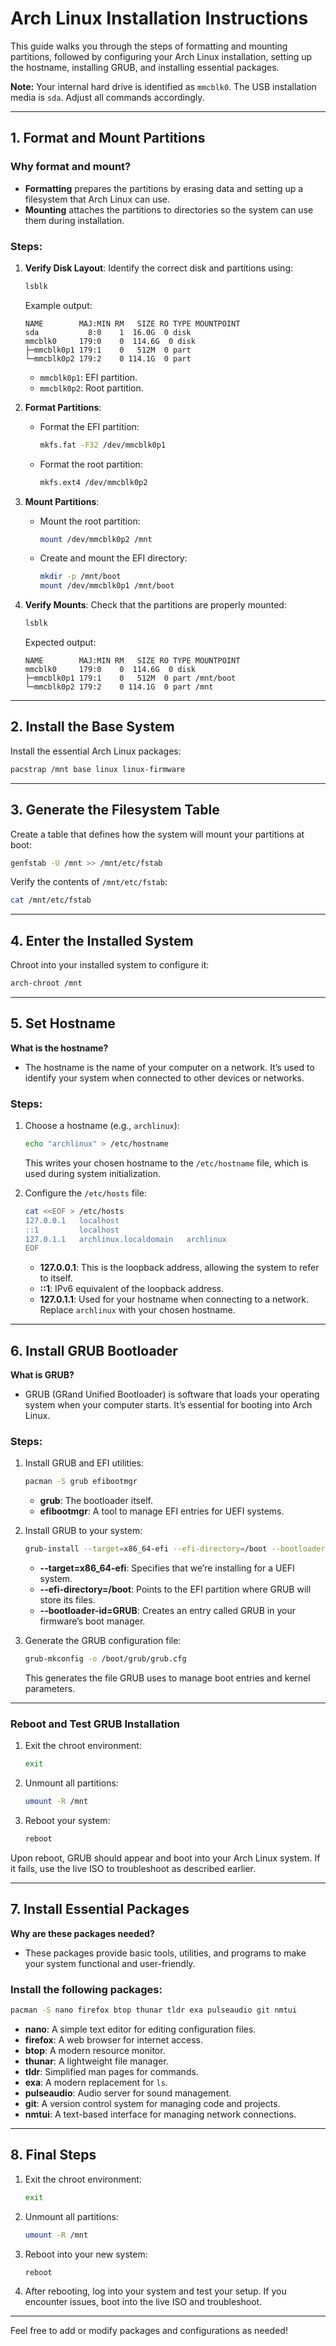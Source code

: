 # Arch Linux Installation Instructions

This guide walks you through the steps of formatting and mounting partitions, followed by configuring your Arch Linux installation, setting up the hostname, installing GRUB, and installing essential packages.

**Note:** Your internal hard drive is identified as `mmcblk0`. The USB installation media is `sda`. Adjust all commands accordingly.

---

## **1. Format and Mount Partitions**

### Why format and mount?
- **Formatting** prepares the partitions by erasing data and setting up a filesystem that Arch Linux can use.
- **Mounting** attaches the partitions to directories so the system can use them during installation.

### Steps:

1. **Verify Disk Layout**:
   Identify the correct disk and partitions using:
   ```bash
   lsblk
   ```
   Example output:
   ```
   NAME        MAJ:MIN RM   SIZE RO TYPE MOUNTPOINT
   sda           8:0    1  16.0G  0 disk 
   mmcblk0     179:0    0  114.6G  0 disk 
   ├─mmcblk0p1 179:1    0   512M  0 part 
   └─mmcblk0p2 179:2    0 114.1G  0 part 
   ```
   - `mmcblk0p1`: EFI partition.
   - `mmcblk0p2`: Root partition.

2. **Format Partitions**:
   - Format the EFI partition:
     ```bash
     mkfs.fat -F32 /dev/mmcblk0p1
     ```
   - Format the root partition:
     ```bash
     mkfs.ext4 /dev/mmcblk0p2
     ```

3. **Mount Partitions**:
   - Mount the root partition:
     ```bash
     mount /dev/mmcblk0p2 /mnt
     ```
   - Create and mount the EFI directory:
     ```bash
     mkdir -p /mnt/boot
     mount /dev/mmcblk0p1 /mnt/boot
     ```

4. **Verify Mounts**:
   Check that the partitions are properly mounted:
   ```bash
   lsblk
   ```
   Expected output:
   ```
   NAME        MAJ:MIN RM   SIZE RO TYPE MOUNTPOINT
   mmcblk0     179:0    0  114.6G  0 disk 
   ├─mmcblk0p1 179:1    0   512M  0 part /mnt/boot
   └─mmcblk0p2 179:2    0 114.1G  0 part /mnt
   ```

---

## **2. Install the Base System**

Install the essential Arch Linux packages:
```bash
pacstrap /mnt base linux linux-firmware
```

---

## **3. Generate the Filesystem Table**

Create a table that defines how the system will mount your partitions at boot:
```bash
genfstab -U /mnt >> /mnt/etc/fstab
```

Verify the contents of `/mnt/etc/fstab`:
```bash
cat /mnt/etc/fstab
```

---

## **4. Enter the Installed System**

Chroot into your installed system to configure it:
```bash
arch-chroot /mnt
```

---

## **5. Set Hostname**

**What is the hostname?**
- The hostname is the name of your computer on a network. It’s used to identify your system when connected to other devices or networks.

### Steps:
1. Choose a hostname (e.g., `archlinux`):
   ```bash
   echo "archlinux" > /etc/hostname
   ```
   This writes your chosen hostname to the `/etc/hostname` file, which is used during system initialization.

2. Configure the `/etc/hosts` file:
   ```bash
   cat <<EOF > /etc/hosts
   127.0.0.1   localhost
   ::1         localhost
   127.0.1.1   archlinux.localdomain   archlinux
   EOF
   ```
   - **127.0.0.1**: This is the loopback address, allowing the system to refer to itself.
   - **::1**: IPv6 equivalent of the loopback address.
   - **127.0.1.1**: Used for your hostname when connecting to a network. Replace `archlinux` with your chosen hostname.

---

## **6. Install GRUB Bootloader**

**What is GRUB?**
- GRUB (GRand Unified Bootloader) is software that loads your operating system when your computer starts. It’s essential for booting into Arch Linux.

### Steps:
1. Install GRUB and EFI utilities:
   ```bash
   pacman -S grub efibootmgr
   ```
   - **grub**: The bootloader itself.
   - **efibootmgr**: A tool to manage EFI entries for UEFI systems.

2. Install GRUB to your system:
   ```bash
   grub-install --target=x86_64-efi --efi-directory=/boot --bootloader-id=GRUB
   ```
   - **--target=x86_64-efi**: Specifies that we’re installing for a UEFI system.
   - **--efi-directory=/boot**: Points to the EFI partition where GRUB will store its files.
   - **--bootloader-id=GRUB**: Creates an entry called GRUB in your firmware’s boot manager.

3. Generate the GRUB configuration file:
   ```bash
   grub-mkconfig -o /boot/grub/grub.cfg
   ```
   This generates the file GRUB uses to manage boot entries and kernel parameters.

---

### **Reboot and Test GRUB Installation**
1. Exit the chroot environment:
   ```bash
   exit
   ```
2. Unmount all partitions:
   ```bash
   umount -R /mnt
   ```
3. Reboot your system:
   ```bash
   reboot
   ```

Upon reboot, GRUB should appear and boot into your Arch Linux system. If it fails, use the live ISO to troubleshoot as described earlier.

---

## **7. Install Essential Packages**

**Why are these packages needed?**
- These packages provide basic tools, utilities, and programs to make your system functional and user-friendly.

### Install the following packages:
```bash
pacman -S nano firefox btop thunar tldr exa pulseaudio git nmtui
```
- **nano**: A simple text editor for editing configuration files.
- **firefox**: A web browser for internet access.
- **btop**: A modern resource monitor.
- **thunar**: A lightweight file manager.
- **tldr**: Simplified man pages for commands.
- **exa**: A modern replacement for `ls`.
- **pulseaudio**: Audio server for sound management.
- **git**: A version control system for managing code and projects.
- **nmtui**: A text-based interface for managing network connections.

---

## **8. Final Steps**

1. Exit the chroot environment:
   ```bash
   exit
   ```

2. Unmount all partitions:
   ```bash
   umount -R /mnt
   ```

3. Reboot into your new system:
   ```bash
   reboot
   ```

4. After rebooting, log into your system and test your setup. If you encounter issues, boot into the live ISO and troubleshoot.

---

Feel free to add or modify packages and configurations as needed!

